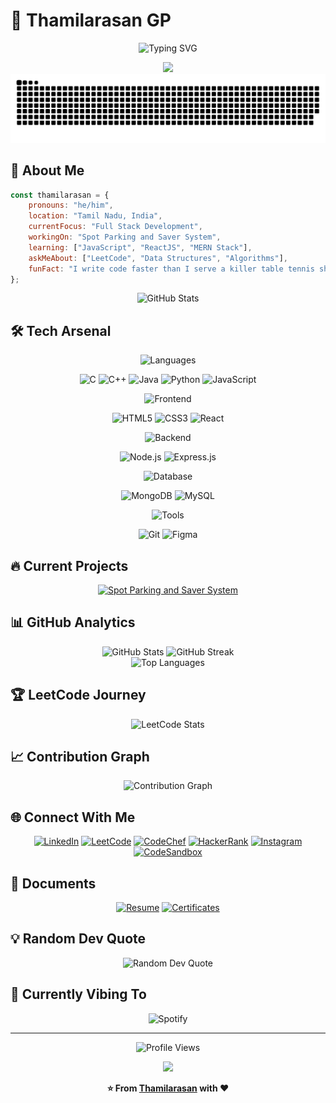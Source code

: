 # 🚀 Thamilarasan GP

<div align="center">
  
  ![Typing SVG](https://readme-typing-svg.herokuapp.com/?font=Fira+Code&size=30&duration=3000&pause=1000&color=00D9FF&center=true&vCenter=true&width=600&lines=Full+Stack+Developer+%F0%9F%92%BB;Problem+Solver+%F0%9F%A7%A9;Code+Enthusiast+%E2%9A%A1;Always+Learning+%F0%9F%93%9A)
  
  <img src="https://capsule-render.vercel.app/api?type=waving&color=gradient&customColorList=12&height=100&section=header&text=&fontSize=0&animation=twinkling"/>
  
</div>

<div align="center">
  <img src="https://github.com/1999AZZAR/1999AZZAR/blob/readme/resources/img/grid-snake.svg" alt="Snake animation" />
</div>

## 🎯 About Me

```javascript
const thamilarasan = {
    pronouns: "he/him",
    location: "Tamil Nadu, India",
    currentFocus: "Full Stack Development",
    workingOn: "Spot Parking and Saver System",
    learning: ["JavaScript", "ReactJS", "MERN Stack"],
    askMeAbout: ["LeetCode", "Data Structures", "Algorithms"],
    funFact: "I write code faster than I serve a killer table tennis shot! 🏓"
};
```

<div align="center">
  <img src="https://github-readme-stats.vercel.app/api?username=Thamilarasan-gp&show_icons=true&theme=tokyonight&hide_border=true&bg_color=0D1117&title_color=00D9FF&icon_color=00D9FF&text_color=FFFFFF" alt="GitHub Stats" />
</div>

## 🛠️ Tech Arsenal

<div align="center">
  
  ![Languages](https://img.shields.io/badge/Languages-FF6B6B?style=for-the-badge&logo=code&logoColor=white)
  
  ![C](https://img.shields.io/badge/C-00599C?style=for-the-badge&logo=c&logoColor=white)
  ![C++](https://img.shields.io/badge/C++-00599C?style=for-the-badge&logo=cplusplus&logoColor=white)
  ![Java](https://img.shields.io/badge/Java-ED8B00?style=for-the-badge&logo=java&logoColor=white)
  ![Python](https://img.shields.io/badge/Python-3776AB?style=for-the-badge&logo=python&logoColor=white)
  ![JavaScript](https://img.shields.io/badge/JavaScript-F7DF1E?style=for-the-badge&logo=javascript&logoColor=black)
  
  ![Frontend](https://img.shields.io/badge/Frontend-4ECDC4?style=for-the-badge&logo=react&logoColor=white)
  
  ![HTML5](https://img.shields.io/badge/HTML5-E34F26?style=for-the-badge&logo=html5&logoColor=white)
  ![CSS3](https://img.shields.io/badge/CSS3-1572B6?style=for-the-badge&logo=css3&logoColor=white)
  ![React](https://img.shields.io/badge/React-20232A?style=for-the-badge&logo=react&logoColor=61DAFB)
  
  ![Backend](https://img.shields.io/badge/Backend-45B7D1?style=for-the-badge&logo=node.js&logoColor=white)
  
  ![Node.js](https://img.shields.io/badge/Node.js-43853D?style=for-the-badge&logo=node.js&logoColor=white)
  ![Express.js](https://img.shields.io/badge/Express.js-404D59?style=for-the-badge&logo=express&logoColor=white)
  
  ![Database](https://img.shields.io/badge/Database-96CEB4?style=for-the-badge&logo=mongodb&logoColor=white)
  
  ![MongoDB](https://img.shields.io/badge/MongoDB-4EA94B?style=for-the-badge&logo=mongodb&logoColor=white)
  ![MySQL](https://img.shields.io/badge/MySQL-00000F?style=for-the-badge&logo=mysql&logoColor=white)
  
  ![Tools](https://img.shields.io/badge/Tools-DDA0DD?style=for-the-badge&logo=visualstudiocode&logoColor=white)
  
  ![Git](https://img.shields.io/badge/Git-F05032?style=for-the-badge&logo=git&logoColor=white)
  ![Figma](https://img.shields.io/badge/Figma-F24E1E?style=for-the-badge&logo=figma&logoColor=white)
  
</div>

## 🔥 Current Projects

<div align="center">
  
  <a href="https://github.com/ParkEasy-App/SPBS">
    <img src="https://github-readme-stats.vercel.app/api/pin/?username=ParkEasy-App&repo=SPBS&theme=tokyonight&hide_border=true&bg_color=0D1117&title_color=00D9FF&icon_color=00D9FF&text_color=FFFFFF" alt="Spot Parking and Saver System" />
  </a>
  
</div>

## 📊 GitHub Analytics

<div align="center">
  <img width="49%" src="https://github-readme-stats.vercel.app/api?username=Thamilarasan-gp3&show_icons=true&theme=tokyonight&hide_border=true&bg_color=0D1117&title_color=00D9FF&icon_color=00D9FF&text_color=FFFFFF" alt="GitHub Stats" />
  <img width="49%" src="https://github-readme-streak-stats.herokuapp.com/?user=Thamilarasan-gp&theme=tokyonight&hide_border=true&background=0D1117&stroke=00D9FF&ring=00D9FF&fire=FF6B6B&currStreakNum=FFFFFF&sideNums=FFFFFF&currStreakLabel=00D9FF&sideLabels=FFFFFF&dates=FFFFFF" alt="GitHub Streak" />
</div>

<div align="center">
  <img src="https://github-readme-stats.vercel.app/api/top-langs/?username=Thamilarasan-gp&layout=compact&theme=tokyonight&hide_border=true&bg_color=0D1117&title_color=00D9FF&text_color=FFFFFF" alt="Top Languages" />
</div>

## 🏆 LeetCode Journey

<div align="center">
  <img src="https://leetcard.jacoblin.cool/thamilarasangp?theme=dark&font=Fira%20Code&ext=heatmap" alt="LeetCode Stats" />
</div>

## 📈 Contribution Graph

<div align="center">
  <img src="https://github-readme-activity-graph.vercel.app/graph?username=Thamilarasan-gp&theme=tokyo-night&bg_color=0D1117&color=00D9FF&line=00D9FF&point=FF6B6B&area=true&hide_border=true" alt="Contribution Graph" />
</div>

## 🌐 Connect With Me

<div align="center">
  
  [![LinkedIn](https://img.shields.io/badge/LinkedIn-0077B5?style=for-the-badge&logo=linkedin&logoColor=white)](https://www.linkedin.com/in/thamilarasan-gp-343958281/)
  [![LeetCode](https://img.shields.io/badge/LeetCode-FFA116?style=for-the-badge&logo=leetcode&logoColor=white)](https://leetcode.com/u/thamilarasangp/)
  [![CodeChef](https://img.shields.io/badge/CodeChef-5B4638?style=for-the-badge&logo=codechef&logoColor=white)](https://www.codechef.com/users/sece_mcs166)
  [![HackerRank](https://img.shields.io/badge/HackerRank-2EC866?style=for-the-badge&logo=hackerrank&logoColor=white)](https://www.hackerrank.com/varshinimuruges1)
  [![Instagram](https://img.shields.io/badge/Instagram-E4405F?style=for-the-badge&logo=instagram&logoColor=white)](https://www.instagram.com/varshini11_11/)
  [![CodeSandbox](https://img.shields.io/badge/CodeSandbox-040404?style=for-the-badge&logo=codesandbox&logoColor=white)](https://codesandbox.com/varshinimurugesan5)
  
</div>

## 📄 Documents

<div align="center">
  
  [![Resume](https://img.shields.io/badge/Resume-FF5722?style=for-the-badge&logo=adobe-acrobat-reader&logoColor=white)](https://drive.google.com/file/d/1-zxa-JWj3HcK3QCUc_Qmo9WMD-bnEBV7/view?usp=drive_link)
  [![Certificates](https://img.shields.io/badge/Certificates-4CAF50?style=for-the-badge&logo=google-drive&logoColor=white)](https://drive.google.com/drive/folders/1UmnDyIaOctcNBt2-SMWkSTBZBcJgH5db?usp=drive_link)
  
</div>

## 💡 Random Dev Quote

<div align="center">
  <img src="https://quotes-github-readme.vercel.app/api?type=horizontal&theme=tokyonight&border=true" alt="Random Dev Quote" />
</div>

## 🎵 Currently Vibing To

<div align="center">
  <img src="https://spotify-github-profile.vercel.app/api/view?uid=31l26yvlak5ess2gn3q6k5r4opdi&cover_image=true&theme=novatorem&show_offline=false&background_color=121212&interchange=false&bar_color=53b14f&bar_color_cover=false" alt="Spotify" />
</div>

---

<div align="center">
  
  ![Profile Views](https://komarev.com/ghpvc/?username=varshini11113&color=00D9FF&style=for-the-badge&label=PROFILE+VIEWS)
  
  <img src="https://capsule-render.vercel.app/api?type=waving&color=gradient&customColorList=12&height=100&section=footer&text=&fontSize=0&animation=twinkling"/>
  
  **⭐ From [Thamilarasan](https://github.com/varshini11113) with ❤️**
  
</div>
